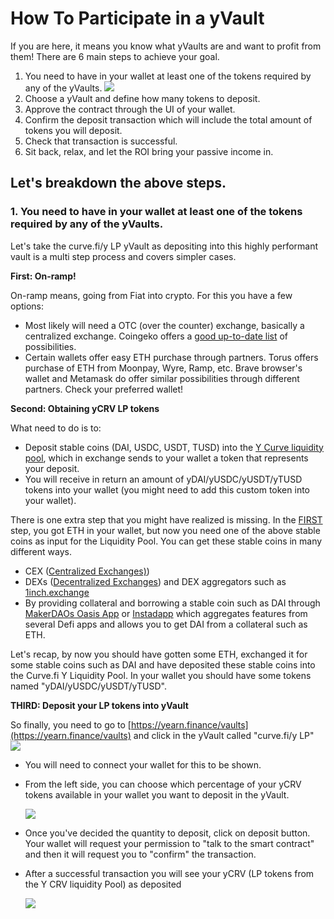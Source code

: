 # How To Participate in a yVault

If you are here, it means you know what yVaults are and want to profit from them! There are 6 main steps to achieve your goal.

1. You need to have in your wallet at least one of the tokens required by any of the yVaults. ![](https://i.imgur.com/xWcBkLZ.png)
2. Choose a yVault and define how many tokens to deposit.
3. Approve the contract through the UI of your wallet.
4. Confirm the deposit transaction which will include the total amount of tokens you will deposit.
5. Check that transaction is successful.
6. Sit back, relax, and let the ROI bring your passive income in.

## Let's breakdown the above steps.

### 1. You need to have in your wallet at least one of the tokens required by any of the yVaults.

Let's take the curve.fi/y LP yVault as depositing into this highly performant vault is a multi step process and covers simpler cases.

**First: On-ramp!**

On-ramp means, going from Fiat into crypto. For this you have a few options:

- Most likely will need a OTC \(over the counter\) exchange, basically a centralized exchange. Coingeko offers a [good up-to-date list](https://www.coingecko.com/en/exchanges) of possibilities.
- Certain wallets offer easy ETH purchase through partners. Torus offers purchase of ETH from Moonpay, Wyre, Ramp, etc. Brave browser's wallet and Metamask do offer similar possibilities through different partners. Check your preferred wallet!

**Second: Obtaining yCRV LP tokens**

What need to do is to:

- Deposit stable coins \(DAI, USDC, USDT, TUSD\) into the [Y Curve liquidity pool](https://www.curve.fi/iearn/), which in exchange sends to your wallet a token that represents your deposit.
- You will receive in return an amount of yDAI/yUSDC/yUSDT/yTUSD tokens into your wallet \(you might need to add this custom token into your wallet\).

There is one extra step that you might have realized is missing. In the [FIRST](https://docs.yearn.finance/how-to-guides/how-to-participate-in-a-yvault#1-you-need-to-have-in-your-wallet-at-least-one-of-the-tokens-required-by-any-of-the-yvaults) step, you got ETH in your wallet, but now you need one of the above stable coins as input for the Liquidity Pool. You can get these stable coins in many different ways.

- CEX \([Centralized Exchanges\)](https://www.coingecko.com/en/exchanges)\)
- DEXs \([Decentralized Exchanges](https://www.coingecko.com/en/exchanges/decentralized)\) and DEX aggregators such as [1inch.exchange ](https://1inch.exchange/)
- By providing collateral and borrowing a stable coin such as DAI through [MakerDAOs Oasis App](https://oasis.app/borrow) or [Instadapp](https://instadapp.io/) which aggregates features from several Defi apps and allows you to get DAI from a collateral such as ETH.

Let's recap, by now you should have gotten some ETH, exchanged it for some stable coins such as DAI and have deposited these stable coins into the Curve.fi Y Liquidity Pool. In your wallet you should have some tokens named "yDAI/yUSDC/yUSDT/yTUSD".

**THIRD: Deposit your LP tokens into yVault**

So finally, you need to go to [https://yearn.finance/vaults](https://yearn.finance/vaults) and click in the yVault called "curve.fi/y LP" ![](https://i.imgur.com/tUl511S.png)

- You will need to connect your wallet for this to be shown.
- From the left side, you can choose which percentage of your yCRV tokens available in your wallet you want to deposit in the yVault.

  ![](https://i.imgur.com/1vo6cRz.png)

- Once you've decided the quantity to deposit, click on deposit button. Your wallet will request your permission to "talk to the smart contract" and then it will request you to "confirm" the transaction.
- After a successful transaction you will see your yCRV \(LP tokens from the Y CRV liquidity Pool\) as deposited

  ![](https://i.imgur.com/XkhEMAo.png)
